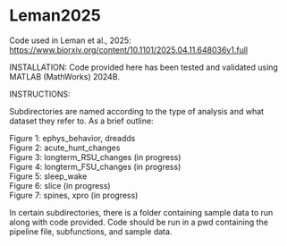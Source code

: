 # Leman2025
Code used in Leman et al., 2025: https://www.biorxiv.org/content/10.1101/2025.04.11.648036v1.full

INSTALLATION:
Code provided here has been tested and validated using MATLAB (MathWorks) 2024B.

INSTRUCTIONS:

Subdirectories are named according to the type of analysis and what dataset they refer to. As a brief outline:

Figure 1: ephys_behavior, dreadds\
Figure 2: acute_hunt_changes\
Figure 3: longterm_RSU_changes (in progress)\
Figure 4: longterm_FSU_changes (in progress)\
Figure 5: sleep_wake\
Figure 6: slice (in progress)\
Figure 7: spines, xpro (in progress)

In certain subdirectories, there is a folder containing sample data to run along with code provided. Code should be run in a pwd containing the pipeline file, subfunctions, and sample data. 
